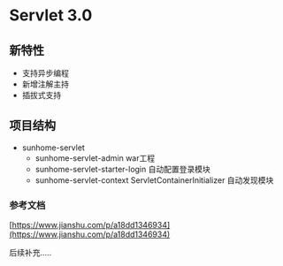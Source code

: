 # Servlet 3.0 

## 新特性
* 支持异步编程
* 新增注解主持
* 插拔式支持


## 项目结构
* sunhome-servlet
    * sunhome-servlet-admin war工程
	* sunhome-servlet-starter-login 自动配置登录模块
	* sunhome-servlet-context  ServletContainerInitializer 自动发现模块

### 参考文档
[https://www.jianshu.com/p/a18dd1346934](https://www.jianshu.com/p/a18dd1346934)


后续补充.....





    
    

